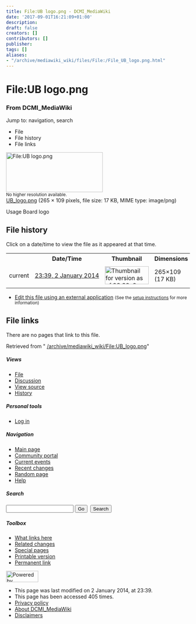 ```yaml
---
title: File:UB logo.png - DCMI_MediaWiki
date: '2017-09-01T16:21:09+01:00'
description: 
draft: false
creators: []
contributors: []
publisher: 
tags: []
aliases:
- "/archive/mediawiki_wiki/files/File:/File_UB_logo.png.html"
---
```


<a id="top"></a>
# File:UB logo.png

### From DCMI\_MediaWiki

Jump to: navigation, search
<!-- start content -->
- File
- File history
- File links

 [<img alt="File:UB logo.png" src="/images/c/c8/UB_logo.png" width="265" height="109">](/archive/mediawiki_wiki/files/UB_logo.png)  
<small>No higher resolution available.</small>  
 [UB\_logo.png](/images/c/c8/UB_logo.png)‎ (265 × 109 pixels, file size: 17 KB, MIME type: image/png)

Usage Board logo

<!-- 
NewPP limit report
Preprocessor node count: 1/1000000
Post-expand include size: 0/2097152 bytes
Template argument size: 0/2097152 bytes
Expensive parser function count: 0/100
-->
## File history

Click on a date/time to view the file as it appeared at that time.

<table class="wikitable filehistory">
  <tr>
    <td></td>
    <th>Date/Time</th>
    <th>Thumbnail</th>
    <th>Dimensions</th>
    <th>User</th>
    <th>Comment</th>
  </tr>
  <tr>
    <td>current</td>
    <td class="filehistory-selected" style="white-space: nowrap;"><a href="/archive/mediawiki_wiki/files/UB_logo.png">23:39, 2 January 2014</a></td>
    <td><a href="/images/c/c8/UB_logo.png"><img alt="Thumbnail for version as of 23:39, 2 January 2014" src="/images/c/c8/UB_logo.png" width="120" height="49"></a></td>
    <td>265×109 <span style="white-space: nowrap;">(17 KB)</span>
    </td>
    <td>
      <a href="/index.php?title=User:StuartSutton&amp;action=edit&amp;redlink=1" class="new mw-userlink" title="User:StuartSutton (page does not exist)">StuartSutton</a> <span style="white-space: nowrap;"> <span class="mw-usertoollinks">(<a href="/index.php?title=User_talk:StuartSutton&amp;action=edit&amp;redlink=1" class="new" title="User talk:StuartSutton (page does not exist)">Talk</a> | <a href="/index.php/Special:Contributions/StuartSutton" title="Special:Contributions/StuartSutton">contribs</a>)</span></span>
    </td>
    <td> <span class="comment">(Usage Board logo)</span>
    </td>
  </tr>
</table>

  

- [Edit this file using an external application](/index.php?title=File:UB_logo.png&action=edit&externaledit=true&mode=file "File:UB logo.png") <small>(See the <a href="http://www.mediawiki.org/wiki/Manual:External_editors" class="external text" rel="nofollow">setup instructions</a> for more information)</small>

## File links

There are no pages that link to this file.

Retrieved from " [/archive/mediawiki_wiki/File:UB\_logo.png](/archive/mediawiki_wiki/files/File:/File:UB_logo.png.html)"

<!-- end content -->

##### Views

- [File](/archive/mediawiki_wiki/files/File:/File:UB_logo.png.html "View the file page [c]")
- [Discussion](/index.php?title=File_talk:UB_logo.png&action=edit&redlink=1 "Discussion about the content page [t]")
- [View source](/index.php?title=File:UB_logo.png&action=edit "This page is protected.
You can view its source [e]")
- [History](/index.php?title=File:UB_logo.png&action=history "Past revisions of this page [h]")

##### Personal tools

- [Log in](/index.php?title=Special:UserLogin&returnto=File:UB_logo.png "You are encouraged to log in; however, it is not mandatory [o]")

<script type="text/javascript"> if (window.isMSIE55) fixalpha(); </script>

##### Navigation

- [Main page](/index.php/Main_Page "Visit the main page [z]")
- [Community portal](/index.php/DCMI_MediaWiki:Community_portal "About the project, what you can do, where to find things")
- [Current events](/index.php/DCMI_MediaWiki:Current_events "Find background information on current events")
- [Recent changes](/index.php/Special:RecentChanges "The list of recent changes in the wiki [r]")
- [Random page](/index.php/Special:Random "Load a random page [x]")
- [Help](/index.php/Help:Contents "The place to find out")

##### <label for="searchInput">Search</label>

<form action="/index.php" id="searchform">
				<input type="hidden" name="title" value="Special:Search">
				<input id="searchInput" title="Search DCMI_MediaWiki" accesskey="f" type="search" name="search">
				<input type="submit" name="go" class="searchButton" id="searchGoButton" value="Go" title="Go to a page with this exact name if exists"> 
				<input type="submit" name="fulltext" class="searchButton" id="mw-searchButton" value="Search" title="Search the pages for this text">
			</form>

##### Toolbox

- [What links here](/index.php/Special:WhatLinksHere/File:UB_logo.png "List of all wiki pages that link here [j]")
- [Related changes](/index.php/Special:RecentChangesLinked/File:UB_logo.png "Recent changes in pages linked from this page [k]")
- [Special pages](/index.php/Special:SpecialPages "List of all special pages [q]")
- [Printable version](/index.php?title=File:UB_logo.png&printable=yes "Printable version of this page [p]")
- [Permanent link](/index.php?title=File:UB_logo.png&oldid=5868 "Permanent link to this revision of the page")

<!-- end of the left (by default at least) column -->

 [<img src="/skins/common/images/poweredby_mediawiki_88x31.png" height="31" width="88" alt="Powered by MediaWiki">](http://www.mediawiki.org/)

- This page was last modified on 2 January 2014, at 23:39.
- This page has been accessed 405 times.
- [Privacy policy](/index.php/DCMI_MediaWiki:Privacy_policy "DCMI MediaWiki:Privacy policy")
- [About DCMI\_MediaWiki](/index.php/DCMI_MediaWiki:About "DCMI MediaWiki:About")
- [Disclaimers](/index.php/DCMI_MediaWiki:General_disclaimer "DCMI MediaWiki:General disclaimer")

<script>if (window.runOnloadHook) runOnloadHook();</script><!-- Served in 0.543 secs. -->
